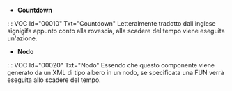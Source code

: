 - **Countdown**

 :  : VOC Id="00010" Txt="Countdown"
Letteralmente tradotto dall'inglese signigifa appunto conto alla rovescia, alla scadere del tempo viene eseguita un'azione.

- **Nodo**

 :  : VOC Id="00020" Txt="Nodo"
Essendo che questo componente viene generato da un XML di tipo albero in un nodo, se specificata una FUN verrà eseguita allo scadere del tempo.





